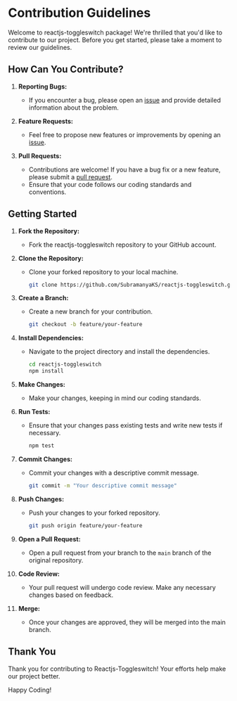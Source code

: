 # Contribution Guidelines

Welcome to reactjs-toggleswitch package! We're thrilled that you'd like to contribute to our project. Before you get started, please take a moment to review our guidelines.

<!-- ## Code of Conduct

Please read and adhere to our [Code of Conduct](CODE_OF_CONDUCT.md) to foster an open and inclusive community. -->

## How Can You Contribute?

1. **Reporting Bugs:**
   - If you encounter a bug, please open an [issue](https://github.com/SubramanyaKS/reactjs-toggleswitch/issues) and provide detailed information about the problem.

2. **Feature Requests:**
   - Feel free to propose new features or improvements by opening an [issue](https://github.com/SubramanyaKS/reactjs-toggleswitch/issues).

3. **Pull Requests:**
   - Contributions are welcome! If you have a bug fix or a new feature, please submit a [pull request](https://github.com/SubramanyaKS/reactjs-toggleswitch/pulls).
   - Ensure that your code follows our coding standards and conventions.

## Getting Started

1. **Fork the Repository:**
   - Fork the reactjs-toggleswitch repository to your GitHub account.

2. **Clone the Repository:**
   - Clone your forked repository to your local machine.
     ```bash
     git clone https://github.com/SubramanyaKS/reactjs-toggleswitch.git
     ```

3. **Create a Branch:**
   - Create a new branch for your contribution.
     ```bash
     git checkout -b feature/your-feature
     ```

4. **Install Dependencies:**
   - Navigate to the project directory and install the dependencies.
     ```bash
     cd reactjs-toggleswitch
     npm install
     ```

5. **Make Changes:**
   - Make your changes, keeping in mind our coding standards.

6. **Run Tests:**
   - Ensure that your changes pass existing tests and write new tests if necessary.
     ```bash
     npm test
     ```

7. **Commit Changes:**
   - Commit your changes with a descriptive commit message.
     ```bash
     git commit -m "Your descriptive commit message"
     ```

8. **Push Changes:**
   - Push your changes to your forked repository.
     ```bash
     git push origin feature/your-feature
     ```

9. **Open a Pull Request:**
   - Open a pull request from your branch to the `main` branch of the original repository.

10. **Code Review:**
    - Your pull request will undergo code review. Make any necessary changes based on feedback.

11. **Merge:**
    - Once your changes are approved, they will be merged into the main branch.

## Thank You

Thank you for contributing to Reactjs-Toggleswitch! Your efforts help make our project better.

Happy Coding!
